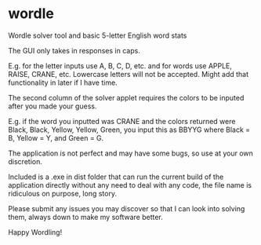 # wordle
Wordle solver tool and basic 5-letter English word stats

The GUI only takes in responses in caps. 

E.g. for the letter inputs use A, B, C, D, etc. and for words use APPLE, RAISE, CRANE, etc. 
Lowercase letters will not be accepted. Might add that functionality in later if I have time.

The second column of the solver applet requires the colors to be inputed after you made your guess. 

E.g. if the word you inputted was CRANE and the colors returned were Black, Black, Yellow, Yellow, 
Green, you input this as BBYYG where Black = B, Yellow = Y, and Green = G.

The application is not perfect and may have some bugs, so use at your own discretion.

Included is a .exe in dist folder that can run the current build of the application directly without any 
need to deal with any code, the file name is ridiculous on purpose, long story.

Please submit any issues you may discover so that I can look into solving them, always down to make my 
software better.

Happy Wordling!
